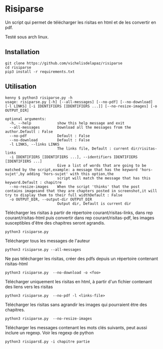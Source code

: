 # Risiparse

Un script qui permet de télécharger les risitas en html et de les convertir en pdf.

Testé sous arch linux.

## Installation

```
git clone https://github.com/vichelisdelapaz/risiparse
cd risiparse
pip3 install -r requirements.txt
```

## Utilisation

```
kenny $ python3 risiparse.py -h
usage: risiparse.py [-h] [--all-messages] [--no-pdf] [--no-download] [-l LINKS] [-i IDENTIFIERS [IDENTIFIERS ...]] [--no-resize-images] [-o OUTPUT_DIR]

optional arguments:
  -h, --help            show this help message and exit
  --all-messages        Download all the messages from the author.Default : False
  --no-pdf              Default : False
  --no-download         Default : False
  -l LINKS, --links LINKS
                        The links file, Default : current dir/risitas-links
  -i IDENTIFIERS [IDENTIFIERS ...], --identifiers IDENTIFIERS [IDENTIFIERS ...]
                        Give a list of words that are going to be matched by the script,example: a message that has the keyword 'hors-sujet',by adding 'hors-sujet' with this option,the
                        script will match the message that has this keyword.Default : chapitre
  --no-resize-images    When the script 'thinks' that the post contains imagesand that they are chapters posted in screenshot,it will try to display them to their full widthDefault : False
  -o OUTPUT_DIR, --output-dir OUTPUT_DIR
                        Output dir, Default is current dir
```

Télécharger les risitas à partir de répertoire courant/risitas-links, dans rep courant/risitas-html puis convertir dans rep courant/risitas-pdf, les images susceptibles d'être des chapitres seront agrandis.

```
python3 risiparse.py
```

Télécharger tous les messages de l'auteur

```
python3 risiparse.py --all-messages
```

Ne pas télécharger les risitas, créer des pdfs depuis un répertoire contenant risitas-html

```
python3 risiparse.py  --no-download -o <foo>
```

Télécharger uniquement les risitas en html, à partir d'un fichier contenant des liens vers les risitas

```
python3 risiparse.py  --no-pdf -l <links-file>
```

Télécharger les risitas sans agrandir les images qui pourraient être des chapitres.

```
python3 risiparse.py  --no-resize-images
```

Télécharger les messages contenant les mots clés suivants,
peut aussi inclure un regexp. Voir les regexp de python

```
python3 risiparsE.py -i chapitre partie
```
